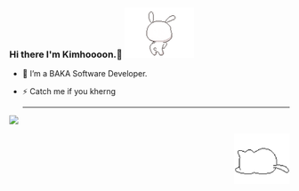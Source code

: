 ### Hi there I'm Kimhoooon.👋 <img height=90 src="https://github.com/kimkimhun3/Dark-Portfolio/blob/master/kim.gif"/>
- 🤔 I’m a BAKA Software Developer.
- ⚡ Catch me if you kherng

  ---
<!--
**kimkimhun3/kimkimhun3** is a ✨ _special_ ✨ repository because its `README.md` (this file) appears on your GitHub profile.

Here are some ideas to get you started:

- 🔭 I’m currently working on ...
- 🌱 I’m currently learning ...
- 👯 I’m looking to collaborate on ...
- 🤔 I’m looking for help with ...
- 💬 Ask me about ...
- 📫 How to reach me: ...
- 😄 Pronouns: ...
- ⚡ Fun fact: ...
-->

<img height=200 src="https://github-readme-stats.vercel.app/api/top-langs/?username=kimkimhun3&layout=compact&theme=dark" />
<p align="top"> 
  <img src="https://raw.githubusercontent.com/kimkimhun3/Dark-Portfolio/master/%F0%9F%8C%99.gif" align="right" width="100" height="90" />
</p>
